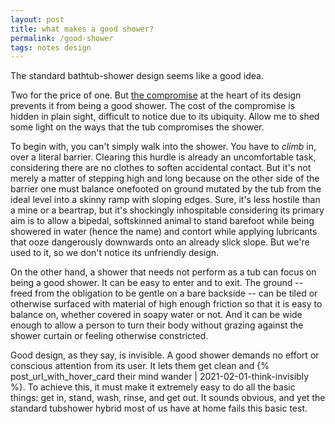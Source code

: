 ```yaml
---
layout: post
title: what makes a good shower?
permalink: /good-shower
tags: notes design
---
```


The standard bathtub-shower design seems like a good idea.
<!--more-->
Two for the price of one.
But [the compromise](https://www.wikiwand.com/en/articles/Design_by_committee) at the heart of its design prevents it from being a good shower.
The cost of the compromise is hidden in plain sight, difficult to notice due to its ubiquity.
Allow me to shed some light on the ways that the tub compromises the shower.

To begin with, you can't simply walk into the shower.
You have to _climb_ in, over a literal barrier.
Clearing this hurdle is already an uncomfortable task, considering there are no clothes to soften accidental contact.
But it's not merely a matter of stepping high and long because on the other side of the barrier one must balance onefooted on ground mutated by the tub from the ideal level into a skinny ramp with sloping edges.
Sure, it's less hostile than a mine or a beartrap, but it's shockingly inhospitable considering its primary aim is to allow a bipedal, softskinned animal to stand barefoot while being showered in water (hence the name) and contort while applying lubricants that ooze dangerously downwards onto an already slick slope.
But we're used to it, so we don't notice its unfriendly design.

On the other hand, a shower that needs not perform as a tub can focus on being a good shower.
It can be easy to enter and to exit.
The ground -- freed from the obligation to be gentle on a bare backside -- can be tiled or otherwise surfaced with material of high enough friction so that it is easy to balance on, whether covered in soapy water or not.
And it can be wide enough to allow a person to turn their body without grazing against the shower curtain or feeling otherwise constricted.

Good design, as they say, is invisible.
A good shower demands no effort or conscious attention from its user.
It lets them get clean and {% post_url_with_hover_card their mind wander | 2021-02-01-think-invisibly %}.
To achieve this, it must make it extremely easy to do all the basic things: get in, stand, wash, rinse, and get out.
It sounds obvious, and yet the standard tubshower hybrid most of us have at home fails this basic test.
